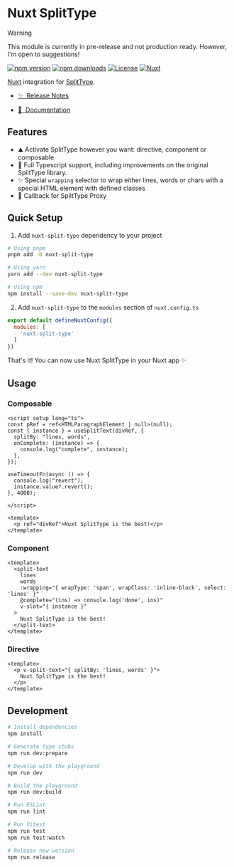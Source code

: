<!--
Get your module up and running quickly.

Find and replace all on all files (CMD+SHIFT+F):
- Name: Nuxt SplitType
- Package name: nuxt-split-type
- Description: Nuxt integration for SplitType.
-->

# Nuxt SplitType

> [!WARNING]
> This module is currently in pre-release and not production ready. However, I'm open to suggestions!

[![npm version][npm-version-src]][npm-version-href]
[![npm downloads][npm-downloads-src]][npm-downloads-href]
[![License][license-src]][license-href]
[![Nuxt][nuxt-src]][nuxt-href]

[Nuxt][nuxt-href] integration for [SplitType](https://github.com/lukepeavey/SplitType).

- [✨ &nbsp;Release Notes](/CHANGELOG.md)
<!-- - [🏀 Online playground](https://stackblitz.com/github/your-org/nuxt-split-type?file=playground%2Fapp.vue) -->
- [📖 &nbsp;Documentation](#usage)

## Features

<!-- Highlight some of the features your module provide here -->
- ⛰  Activate SplitType however you want: directive, component or composable
- 💪 Full Typescript support, including improvements on the original SplitType library.
- ✨ Special `wrapping` selector to wrap either lines, words or chars with a special HTML element with defined classes
- 🚠 Callback for SpiltType Proxy

## Quick Setup

1. Add `nuxt-split-type` dependency to your project

```bash
# Using pnpm
pnpm add -D nuxt-split-type

# Using yarn
yarn add --dev nuxt-split-type

# Using npm
npm install --save-dev nuxt-split-type
```

2. Add `nuxt-split-type` to the `modules` section of `nuxt.config.ts`

```js
export default defineNuxtConfig({
  modules: [
    'nuxt-split-type'
  ]
})
```

That's it! You can now use Nuxt SplitType in your Nuxt app ✨

## Usage

### Composable
```vue
<script setup lang="ts">
const pRef = ref<HTMLParagraphElement | null>(null);
const { instance } = useSplitText(divRef, {
  splitBy: "lines, words",
  onComplete: (instance) => {
    console.log("complete", instance);
  },
});

useTimeoutFn(async () => {
  console.log("revert");
  instance.value?.revert();
}, 4000);

</script>

<template>
  <p ref="divRef">Nuxt SplitType is the best!</p>
</template>
```

### Component
```vue
<template>
  <split-text
    lines
    words
    :wrapping="{ wrapType: 'span', wrapClass: 'inline-block', select: 'lines' }"
    @complete="(ins) => console.log('done', ins)"
    v-slot="{ instance }"
  >
    Nuxt SplitType is the best!
  </split-text>
</template>
```

### Directive
```vue
<template>
  <p v-split-text="{ splitBy: 'lines, words' }">
    Nuxt SplitType is the best!
  </p>
</template>

```

## Development

```bash
# Install dependencies
npm install

# Generate type stubs
npm run dev:prepare

# Develop with the playground
npm run dev

# Build the playground
npm run dev:build

# Run ESLint
npm run lint

# Run Vitest
npm run test
npm run test:watch

# Release new version
npm run release
```

<!-- Badges -->
[npm-version-src]: https://img.shields.io/npm/v/nuxt-split-type/latest.svg?style=flat&colorA=18181B&colorB=28CF8D
[npm-version-href]: https://npmjs.com/package/nuxt-split-type

[npm-downloads-src]: https://img.shields.io/npm/dm/nuxt-split-type.svg?style=flat&colorA=18181B&colorB=28CF8D
[npm-downloads-href]: https://npmjs.com/package/nuxt-split-type

[license-src]: https://img.shields.io/npm/l/nuxt-split-type.svg?style=flat&colorA=18181B&colorB=28CF8D
[license-href]: https://npmjs.com/package/nuxt-split-type

[nuxt-src]: https://img.shields.io/badge/Nuxt-18181B?logo=nuxt.js
[nuxt-href]: https://nuxt.com
